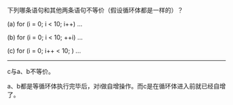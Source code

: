 下列哪条语句和其他两条语句不等价（假设循环体都是一样的）？

(a) for (i = 0; i < 10; i++) ...

(b) for (i = 0; i < 10; ++i) ...

(c) for (i = 0; i++ < 10; ) ...

---

c与a、b不等价。

a、b都是等循环体执行完毕后，对i做自增操作。而c是在循环体进入前就已经自增了。
